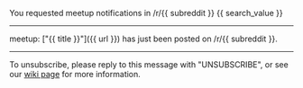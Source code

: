 You requested meetup notifications in /r/{{ subreddit }} {{ search_value }}

---

meetup: ["{{ title }}"]({{ url }}) has just been posted on /r/{{ subreddit }}.

---

To unsubscribe, please reply to this message with "UNSUBSCRIBE", or see our [wiki page](/r/Wellington/wiki/meetup-notifications) for more information.